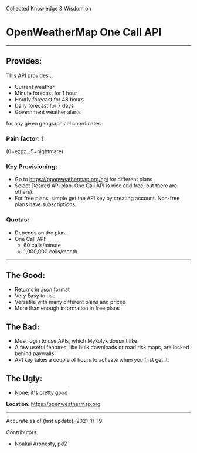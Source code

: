 Collected Knowledge & Wisdom on
# OpenWeatherMap One Call API
---
## Provides:
This API provides...

- Current weather
- Minute forecast for 1 hour
- Hourly forecast for 48 hours
- Daily forecast for 7 days 
- Government weather alerts 

for any given geographical coordinates

### Pain factor: 1
(0=ezpz...5=nightmare)

### Key Provisioning:     

- Go to https://openweathermap.org/api for different plans
- Select Desired API plan. One Call API is nice and free, but there are others).
- For free plans, simple get the API key by creating account. Non-free plans have subscriptions.

### Quotas:

- Depends on the plan.
- One Call API:
  - 60 calls/minute
  - 1,000,000 calls/month

---

## The Good:

- Returns in .json format
- Very Easy to use
- Versatile with many different plans and prices
- More than enough information in free plans

## The Bad:

- Must login to use APIs, which Mykolyk doesn't like
- A few useful features, like bulk downloads or road risk maps, are locked behind paywalls.
- API key takes a couple of hours to activate when you first get it.

## The Ugly:

- None; it's pretty good

**Location:** https://openweathermap.org

---

Accurate as of (last update):    2021-11-19

Contributors:

- Noakai Aronesty, pd2